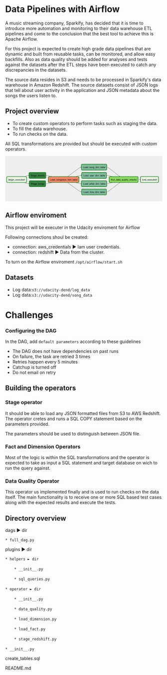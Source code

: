 # Data Pipelines with Airflow

A music streaming company, Sparkify, has decided that it is time to introduce more automation and monitoring to their data warehouse ETL pipelines and come to the conclusion that the best tool to achieve this is Apache Airflow.

For this project is expected to create high grade data pipelines that are dynamic and built from reusable tasks, can be monitored, and allow easy backfills. Also as data quality should be added for analyses and tests against the datasets after the ETL steps have been executed to catch any discrepancies in the datasets.

The source data resides in S3 and needs to be processed in Sparkify's data warehouse in Amazon Redshift. The source datasets consist of JSON logs that tell about user activity in the application and JSON metadata about the songs the users listen to.

## Project overview

* To create custom operators to perform tasks such as staging the data.
* To fill the data warehouse.
* To run checks on the data.

All SQL transformations are provided but should be executed with custom operators.

![Image](../Images/example-dag.png)

## Airflow enviroment

This project will be executer in the Udacity enviroment for Airflow

Following connections shoul be created:

* connection: aws_credentials ► Iam user credentials.
* connection: redshift ► Data from the cluster.

To turn on the Airflow enviroment <code>/opt/airflow/start.sh</code>

## Datasets

* Log data:<code>s3://udacity-dend/log_data</code>
* Log data:<code>s3://udacity-dend/song_data</code>

# Challenges

### Configuring the DAG

In the DAG, add <code>default parameters</code> according to these guidelines

* The DAG does not have dependencies on past runs
* On failure, the task are retried 3 times
* Retries happen every 5 minutes
* Catchup is turned off
* Do not email on retry

## Building the operators

### Stage operator

It should be able to load any JSON formatted files from S3 to AWS Redshift.
The operator cretes and runs a SQL COPY statement based on the parameters provided.

The parameters should be used to distinguish between JSON file.

### Fact and Dimension Operators

Most of the logic is within the SQL transformations and the operator is expected to take as input a SQL statement and target database on wich to run the query against.

### Data Quality Operator

This operator us implemented finally and is used to run checks on the data itself.
The main functionality is to receive one or more SQL based test cases along with the expected results and execute the tests.

## Directory overview

dags ► dir

    * full_dag.py

plugins ► dir

    * helpers ► dir

        * __init__.py

        * sql_queries.py

    * operator ► dir

        * __init__.py

        * data_quality.py

        * load_dimension.py

        * load_fact.py

        * stage_redshift.py

    * __init__.py

create_tables.sql 

README.md
